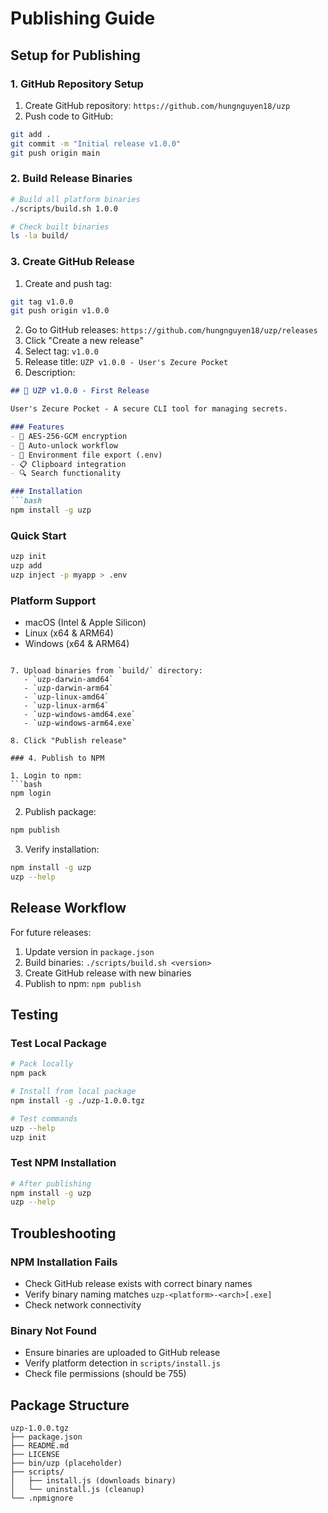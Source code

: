 # Publishing Guide

## Setup for Publishing

### 1. GitHub Repository Setup

1. Create GitHub repository: `https://github.com/hungnguyen18/uzp`
2. Push code to GitHub:
```bash
git add .
git commit -m "Initial release v1.0.0"
git push origin main
```

### 2. Build Release Binaries

```bash
# Build all platform binaries
./scripts/build.sh 1.0.0

# Check built binaries
ls -la build/
```

### 3. Create GitHub Release

1. Create and push tag:
```bash
git tag v1.0.0
git push origin v1.0.0
```

2. Go to GitHub releases: `https://github.com/hungnguyen18/uzp/releases`
3. Click "Create a new release"
4. Select tag: `v1.0.0`
5. Release title: `UZP v1.0.0 - User's Zecure Pocket`
6. Description:
```markdown
## 🚀 UZP v1.0.0 - First Release

User's Zecure Pocket - A secure CLI tool for managing secrets.

### Features
- 🔐 AES-256-GCM encryption
- 🔄 Auto-unlock workflow
- 📄 Environment file export (.env)
- 📋 Clipboard integration
- 🔍 Search functionality

### Installation
```bash
npm install -g uzp
```

### Quick Start
```bash
uzp init
uzp add
uzp inject -p myapp > .env
```

### Platform Support
- macOS (Intel & Apple Silicon)
- Linux (x64 & ARM64)
- Windows (x64 & ARM64)
```

7. Upload binaries from `build/` directory:
   - `uzp-darwin-amd64`
   - `uzp-darwin-arm64`
   - `uzp-linux-amd64`
   - `uzp-linux-arm64`
   - `uzp-windows-amd64.exe`
   - `uzp-windows-arm64.exe`

8. Click "Publish release"

### 4. Publish to NPM

1. Login to npm:
```bash
npm login
```

2. Publish package:
```bash
npm publish
```

3. Verify installation:
```bash
npm install -g uzp
uzp --help
```

## Release Workflow

For future releases:

1. Update version in `package.json`
2. Build binaries: `./scripts/build.sh <version>`
3. Create GitHub release with new binaries
4. Publish to npm: `npm publish`

## Testing

### Test Local Package
```bash
# Pack locally
npm pack

# Install from local package
npm install -g ./uzp-1.0.0.tgz

# Test commands
uzp --help
uzp init
```

### Test NPM Installation
```bash
# After publishing
npm install -g uzp
uzp --help
```

## Troubleshooting

### NPM Installation Fails
- Check GitHub release exists with correct binary names
- Verify binary naming matches `uzp-<platform>-<arch>[.exe]`
- Check network connectivity

### Binary Not Found
- Ensure binaries are uploaded to GitHub release
- Verify platform detection in `scripts/install.js`
- Check file permissions (should be 755)

## Package Structure

```
uzp-1.0.0.tgz
├── package.json
├── README.md
├── LICENSE
├── bin/uzp (placeholder)
├── scripts/
│   ├── install.js (downloads binary)
│   └── uninstall.js (cleanup)
└── .npmignore
``` 